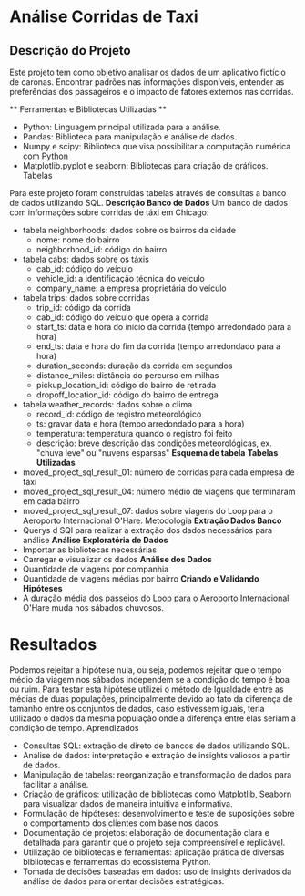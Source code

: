 # Análise Corridas de Taxi

## Descrição do Projeto
Este projeto tem como objetivo analisar os dados de um aplicativo fictício de caronas. Encontrar padrões nas informações disponíveis, entender as preferências dos passageiros e o impacto de fatores externos nas corridas. 
 
 ** Ferramentas e Bibliotecas Utilizadas **
* Python: Linguagem principal utilizada para a análise.
* Pandas: Biblioteca para manipulação e análise de dados.
* Numpy e scipy: Biblioteca que visa possibilitar a computação numérica com Python
* Matplotlib.pyplot e seaborn: Bibliotecas para criação de gráficos.
Tabelas

Para este projeto foram construídas tabelas através de consultas a banco de dados utilizando SQL.
**Descrição Banco de Dados** Um banco de dados com informações sobre corridas de táxi em Chicago:
* tabela neighborhoods: dados sobre os bairros da cidade
   * nome: nome do bairro
   * neighborhood_id: código do bairro
* tabela cabs: dados sobre os táxis
   * cab_id: código do veículo
   * vehicle_id: a identificação técnica do veículo
   * company_name: a empresa proprietária do veículo
* tabela trips: dados sobre corridas
   * trip_id: código da corrida
   * cab_id: código do veículo que opera a corrida
   * start_ts: data e hora do início da corrida (tempo arredondado para a hora)
   * end_ts: data e hora do fim da corrida (tempo arredondado para a hora)
   * duration_seconds: duração da corrida em segundos
   * distance_miles: distância do percurso em milhas
   * pickup_location_id: código do bairro de retirada
   * dropoff_location_id: código do bairro de entrega
* tabela weather_records: dados sobre o clima
   * record_id: código de registro meteorológico
   * ts: gravar data e hora (tempo arredondado para a hora)
   * temperatura: temperatura quando o registro foi feito
   * descrição: breve descrição das condições meteorológicas, ex. "chuva leve" ou "nuvens esparsas"
**Esquema de tabela**
**Tabelas Utilizadas**
* moved_project_sql_result_01: número de corridas para cada empresa de táxi
* moved_project_sql_result_04: número médio de viagens que terminaram em cada bairro
* moved_project_sql_result_07: dados sobre viagens do Loop para o Aeroporto Internacional O'Hare.
Metodologia
**Extração Dados Banco**
* Querys d SQl para realizar a extração dos dados necessários para análise
**Análise Exploratória de Dados**
* Importar as bibliotecas necessárias
* Carregar e visualizar os dados
**Análise dos Dados**
* Quantidade de viagens por companhia
* Quantidade de viagens médias por bairro
**Criando e Validando Hipóteses**
* A duração média dos passeios do Loop para o Aeroporto Internacional O'Hare muda nos sábados chuvosos.
  
# Resultados
Podemos rejeitar a hipótese nula, ou seja, podemos rejeitar que o tempo médio da viagem nos sábados independem se a condição do tempo é boa ou ruim. Para testar esta hipótese utilizei o método de Igualdade entre as médias de duas populações, principalmente devido ao fato da diferença de tamanho entre os conjuntos de dados, caso estivessem iguais, teria utilizado o dados da mesma população onde a diferença entre elas seriam a condição de tempo.
Aprendizados

* Consultas SQL: extração de direto de bancos de dados utilizando SQL.
* Análise de dados: interpretação e extração de insights valiosos a partir de dados.
* Manipulação de tabelas: reorganização e transformação de dados para facilitar a análise.
* Criação de gráficos: utilização de bibliotecas como Matplotlib, Seaborn para visualizar dados de maneira intuitiva e informativa.
* Formulação de hipóteses: desenvolvimento e teste de suposições sobre o comportamento dos clientes com base nos dados.
* Documentação de projetos: elaboração de documentação clara e detalhada para garantir que o projeto seja compreensível e replicável.
* Utilização de bibliotecas e ferramentas: aplicação prática de diversas bibliotecas e ferramentas do ecossistema Python.
* Tomada de decisões baseadas em dados: uso de insights derivados da análise de dados para orientar decisões estratégicas.
